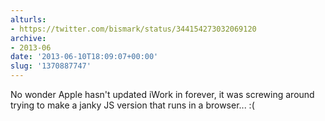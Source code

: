 ```yaml
---
alturls:
- https://twitter.com/bismark/status/344154273032069120
archive:
- 2013-06
date: '2013-06-10T18:09:07+00:00'
slug: '1370887747'
---
```


No wonder Apple hasn't updated iWork in forever, it was screwing around trying to make a janky JS version that runs in a browser... :(

